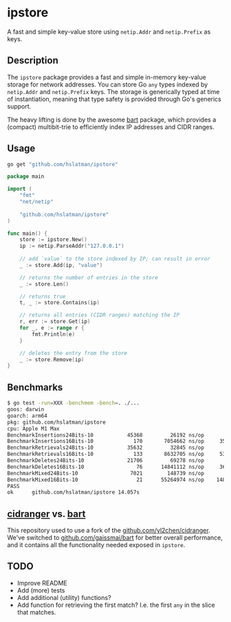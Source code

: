# ipstore

A fast and simple key-value store using `netip.Addr` and `netip.Prefix` as keys.

## Description

The `ipstore` package provides a fast and simple in-memory key-value storage for network addresses.
You can store Go `any` types indexed by `netip.Addr` and `netip.Prefix` keys.
The storage is generically typed at time of instantiation, meaning that type safety is provided through Go's generics support.

The heavy lifting is done by the awesome [bart](https://github.com/gaissmai/bart) package, which provides a (compact) multibit-trie to efficiently index IP addresses and CIDR ranges.

## Usage

```bash
go get "github.com/hslatman/ipstore"
```

```go
package main

import (
    "fmt"
    "net/netip"
    
    "github.com/hslatman/ipstore"
)

func main() {
    store := ipstore.New()
    ip := netip.ParseAddr("127.0.0.1")
    
    // add `value` to the store indexed by IP; can result in error
    _ := store.Add(ip, "value")

    // returns the number of entries in the store
    _ := store.Len()

    // returns true
    t, _ := store.Contains(ip)

    // returns all entries (CIDR ranges) matching the IP
    r, err := store.Get(ip)
    for _, e := range r {
        fmt.Println(e)
    }

    // deletes the entry from the store
    _ := store.Remove(ip)
}
```

## Benchmarks

```bash
$ go test -run=XXX -benchmem -bench=. ./...
goos: darwin
goarch: arm64
pkg: github.com/hslatman/ipstore
cpu: Apple M1 Max
BenchmarkInsertions24Bits-10    	   45368	     26192 ns/op	   14360 B/op	     290 allocs/op
BenchmarkInsertions16Bits-10    	     170	   7054662 ns/op	 3564928 B/op	   69534 allocs/op
BenchmarkRetrievals24Bits-10    	   35632	     32845 ns/op	   20481 B/op	     256 allocs/op
BenchmarkRetrievals16Bits-10    	     133	   8632705 ns/op	 5337738 B/op	   66549 allocs/op
BenchmarkDeletes24Bits-10       	   21706	     69278 ns/op	   14393 B/op	     294 allocs/op
BenchmarkDeletes16Bits-10       	      76	  14841112 ns/op	 3633203 B/op	   70270 allocs/op
BenchmarkMixed24Bits-10         	    7021	    148739 ns/op	   55494 B/op	     806 allocs/op
BenchmarkMixed16Bits-10         	      21	  55264974 ns/op	14864282 B/op	  206469 allocs/op
PASS
ok  	github.com/hslatman/ipstore	14.057s
```

## [cidranger](https://github.com/yl2chen/cidranger) vs. [bart](https://github.com/gaissmai/bart)

This repository used to use a fork of the [github.com/yl2chen/cidranger](https://github.com/yl2chen/cidranger).
We've switched to [github.com/gaissmai/bart](https://github.com/gaissmai/bart) for better overall performance, and it contains all the functionality needed exposed in `ipstore`.

## TODO

* Improve README
* Add (more) tests
* Add additional (utility) functions?
* Add function for retrieving the first match? I.e. the first `any` in the slice that matches.
